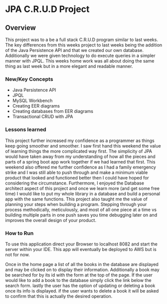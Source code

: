 # JPA C.R.U.D Project
## Overview
This project was to a be a full stack C.R.U.D program similar to last weeks. The key differences from this weeks project to last weeks being the addition of the Java Persistence API and that we created our own database. Additionally we were given technology to do execute queries in a simpler manner with JPQL. This weeks home work was all about doing the same thing as last week but in a more elegant and readable manner.


### New/Key Concepts
* Java Persistence API
* JPQL
* MySQL Workbench
* Creating EER diagrams
* Creating databases from EER diagrams
* Transactional CRUD with JPA

### Lessons learned
This project further increased my confidence as a programmer as things keep going smoother and smoother. I saw first hand this weekend the value of learning things the more complicated way first. The simplicity of JPA would have taken away from my understanding of how all the pieces and parts of a spring boot app work together if we had learned that first. This weekend also offered me further confidence as I had a family emergency strike and I was still able to push through and make a minimum viable product that looked and functioned better then I could have hoped for considering the circumstance. Furthermore, I enjoyed the Database architect aspect of this project and once we learn more (and get some free time) I would like to put my whole library in a database and build a personal app with the same functions. This project also taught me the value of planning your steps when building a program. Stepping through your process methodically, meticulously, and most of all one piece at a time vs building multiple parts in one push saves you time debugging later on and improves the overall design of your product.

### How to Run
To use this application direct your Browser to localhost 8082 and start the server within your IDE. This app will eventually be deployed to AWS but is not for now.

Once in the home page a list of all the books in the database are displayed and may be clicked on to display their information. Additionally a book may be searched for by its id with the form at the top of the page. If the user would like to add a book to the database simply click the link below the search form. lastly the user has the option of updating or deleting a book once its info is displayed. if the user wants to delete a book it will be asked to confirm that this is actually the desired operation.
